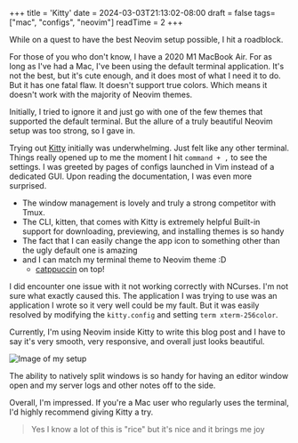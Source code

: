 +++
title = 'Kitty'
date = 2024-03-03T21:13:02-08:00
draft = false
tags=["mac", "configs", "neovim"]
readTime = 2
+++

While on a quest to have the best Neovim setup possible, I hit a roadblock.

For those of you who don't know, I have a 2020 M1 MacBook Air. For as long as I've had a Mac, I've been using the default terminal application. It's not the best, but it's cute enough, and it does most of what I need it to do. But it has one fatal flaw. It doesn't support true colors. Which means it doesn't work with the majority of Neovim themes.

Initially, I tried to ignore it and just go with one of the few themes that supported the default terminal. But the allure of a truly beautiful Neovim setup was too strong, so I gave in.

Trying out [Kitty](https://sw.kovidgoyal.net/kitty/) initially was underwhelming. Just felt like any other terminal. Things really opened up to me the moment I hit `command + ,` to see the settings. I was greeted by pages of configs launched in Vim instead of a dedicated GUI. Upon reading the documentation, I was even more surprised.

- The window management is lovely and truly a strong competitor with Tmux.
- The CLI, kitten,  that comes with Kitty is extremely helpful
Built-in support for downloading, previewing, and installing themes is so handy
- The fact that I can easily change the app icon to something other than the ugly default one is amazing
- and I can match my terminal theme to Neovim theme :D
  - [catppuccin](https://github.com/catppuccin/catppuccin) on top!

I did encounter one issue with it not working correctly with NCurses. I'm not sure what exactly caused this. The application I was trying to use was an application I wrote so it very well could be my fault. But it was easily resolved by modifying the `kitty.config` and setting `term xterm-256color`.

Currently, I'm using Neovim inside Kitty to write this blog post and I have to say it's very smooth, very responsive, and overall just looks beautiful. 

![Image of my setup](https://i.imgur.com/KT00Kg6.png)

The ability to natively split windows is so handy for having an editor window open and my server logs and other notes off to the side.

Overall, I'm impressed. If you're a Mac user who regularly uses the terminal, I'd highly recommend giving Kitty a try.

> Yes I know a lot of this is "rice" but it's nice and it brings me joy
